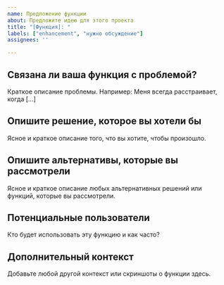 ```yaml
---
name: Предложение функции
about: Предложите идею для этого проекта
title: "[Функция]: "
labels: ["enhancement", "нужно обсуждение"]
assignees: ''

---
```


## Связана ли ваша функция с проблемой?
Краткое описание проблемы. Например: Меня всегда расстраивает, когда [...]

## Опишите решение, которое вы хотели бы
Ясное и краткое описание того, что вы хотите, чтобы произошло.

## Опишите альтернативы, которые вы рассмотрели
Ясное и краткое описание любых альтернативных решений или функций, которые вы рассмотрели.

## Потенциальные пользователи
Кто будет использовать эту функцию и как часто?

## Дополнительный контекст
Добавьте любой другой контекст или скриншоты о функции здесь.